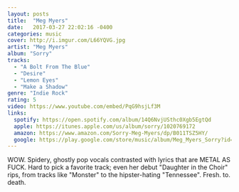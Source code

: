 ```yaml
---
layout: posts
title:  "Meg Myers"
date:   2017-03-27 22:02:16 -0400
categories: music
cover: http://i.imgur.com/L66YQVG.jpg
artist: "Meg Myers"
album: "Sorry"
tracks:
  - "A Bolt From The Blue"
  - "Desire"
  - "Lemon Eyes"
  - "Make a Shadow"
genre: "Indie Rock"
rating: 5
video: https://www.youtube.com/embed/PqG9hsjLf3M
links:
  spotify: https://open.spotify.com/album/14Q6NvjUSthc0Xgb5EgtQd
  apple: https://itunes.apple.com/us/album/sorry/1020769172
  amazon: https://www.amazon.com/Sorry-Meg-Myers/dp/B011TSZ5HY/
  google: https://play.google.com/store/music/album/Meg_Myers_Sorry?id=Bh2pudd5oka2nlc4cu5csihhybe
---
```



WOW.  Spidery, ghostly pop vocals contrasted with lyrics that are METAL AS FUCK.  Hard to pick a favorite track; even her debut "Daughter in the Choir" rips, from tracks like "Monster" to the hipster-hating "Tennessee".  Fresh. to. death.
